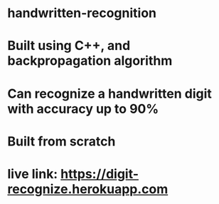 # handwritten-recognition
# Built using C++, and backpropagation algorithm
# Can recognize a handwritten digit with accuracy up to 90%
# Built from scratch
# live link: https://digit-recognize.herokuapp.com
